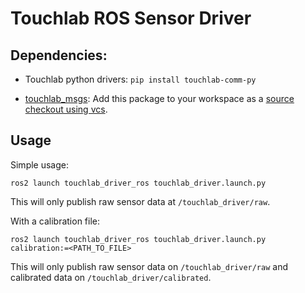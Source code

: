 # Touchlab ROS Sensor Driver

## Dependencies:

- Touchlab python drivers:
  `pip install touchlab-comm-py`

- [touchlab_msgs](https://github.com/touchlab-avatarx/touchlab_msgs.git):
  Add this package to your workspace as a [source checkout using vcs](https://docs.ros.org/en/rolling/Installation/Maintaining-a-Source-Checkout.html#download-the-new-source-code).

## Usage

Simple usage:
```
ros2 launch touchlab_driver_ros touchlab_driver.launch.py
```
This will only publish raw sensor data at `/touchlab_driver/raw`.

With a calibration file:
```
ros2 launch touchlab_driver_ros touchlab_driver.launch.py calibration:=<PATH_TO_FILE>
```
This will only publish raw sensor data on `/touchlab_driver/raw` and calibrated data on `/touchlab_driver/calibrated`.
